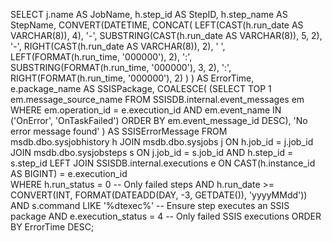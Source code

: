 SELECT 
    j.name AS JobName,
    h.step_id AS StepID,
    h.step_name AS StepName,
    CONVERT(DATETIME, 
        CONCAT(
            LEFT(CAST(h.run_date AS VARCHAR(8)), 4), '-', 
            SUBSTRING(CAST(h.run_date AS VARCHAR(8)), 5, 2), '-', 
            RIGHT(CAST(h.run_date AS VARCHAR(8)), 2), ' ', 
            LEFT(FORMAT(h.run_time, '000000'), 2), ':', 
            SUBSTRING(FORMAT(h.run_time, '000000'), 3, 2), ':', 
            RIGHT(FORMAT(h.run_time, '000000'), 2)
        )
    ) AS ErrorTime,
    e.package_name AS SSISPackage,
    COALESCE(
        (SELECT TOP 1 em.message_source_name 
         FROM SSISDB.internal.event_messages em 
         WHERE em.operation_id = e.execution_id 
         AND em.event_name IN ('OnError', 'OnTaskFailed') 
         ORDER BY em.event_message_id DESC), 
        'No error message found'
    ) AS SSISErrorMessage
FROM msdb.dbo.sysjobhistory h
JOIN msdb.dbo.sysjobs j ON h.job_id = j.job_id
JOIN msdb.dbo.sysjobsteps s ON j.job_id = s.job_id AND h.step_id = s.step_id
LEFT JOIN SSISDB.internal.executions e ON CAST(h.instance_id AS BIGINT) = e.execution_id  
WHERE h.run_status = 0 -- Only failed steps
AND h.run_date >= CONVERT(INT, FORMAT(DATEADD(DAY, -3, GETDATE()), 'yyyyMMdd'))
AND s.command LIKE '%dtexec%'  -- Ensure step executes an SSIS package
AND e.execution_status = 4  -- Only failed SSIS executions
ORDER BY ErrorTime DESC;